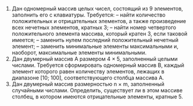 1. Дан одномерный массив целых чисел, состоящий из 9 элементов, заполнить его с клавиатуры. Требуется:
– найти количество положительных и отрицательных элементов,
а также произведение всех нечетных элементов, кратных 3;
– найти номер четвертого положительного элемента массива, который кратен 3, если таковой имеется;
– заменить нулем последний положительный нечетный элемент;
– заменить минимальные элементы максимальными и, наоборот,
максимальные элементы минимальными.
2. Дан двумерный массив A размером 4 × 5, заполненный целыми
числами. Требуется сформировать одномерный массив B, каждый элемент которого равен количеству элементов, лежащих в диапазоне [10;
100], соответствующего столбца массива A.
3. Дан двумерный массив размерностью n × m, заполненный случайными числами. Определить, существует ли в этом массиве столбец,
в котором имеются отрицательные элементы, кратные 5.
